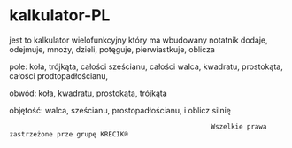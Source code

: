 # kalkulator-PL
jest to kalkulator wielofunkcyjny który ma wbudowany notatnik dodaje, odejmuje, mnoży, dzieli, potęguje, pierwiastkuje, oblicza

pole: koła, trójkąta, całości sześcianu, całości walca, kwadratu, prostokąta, całości prodtopadłościanu,

obwód: koła, kwadratu, prostokąta, trójkąta

objętość: walca, sześcianu, prostopadłościanu, i oblicz silnię





                                                       Wszelkie prawa zastrzeżone prze grupę KRECIK®
